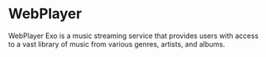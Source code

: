 # WebPlayer
WebPlayer Exo is a music streaming service that provides users with access to a vast library of music from various genres, artists, and albums.
